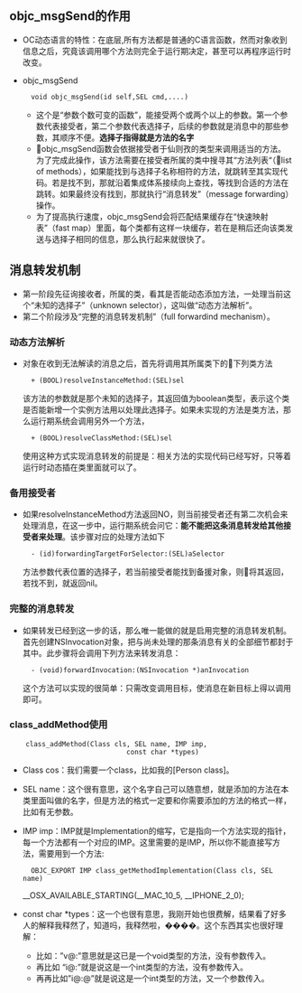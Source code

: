 ## objc_msgSend的作用

- OC动态语言的特性：在底层,所有方法都是普通的C语言函数，然而对象收到信息之后，究竟该调用哪个方法则完全于运行期决定，甚至可以再程序运行时改变。

- objc_msgSend

        void objc_msgSend(id self,SEL cmd,....)

    - 这个是“参数个数可变的函数”，能接受两个或两个以上的参数。第一个参数代表接受者，第二个参数代表选择子，后续的参数就是消息中的那些参数，其顺序不便。**选择子指得就是方法的名字**
    - objc_msgSend函数会依据接受者于仙则孜的类型来调用适当的方法。为了完成此操作，该方法需要在接受者所属的类中搜寻其“方法列表“（list of methods），如果能找到与选择子名称相符的方法，就跳转至其实现代码。若是找不到，那就沿着集成体系接续向上查找，等找到合适的方法在跳转。如果最终没有找到，那就执行“消息转发”（message forwarding）操作。
    - 为了提高执行速度，objc_msgSend会将匹配结果缓存在“快速映射表”（fast map）里面，每个类都有这样一块缓存，若在是稍后还向该类发送与选择子相同的信息，那么执行起来就很快了。

## 消息转发机制

- 第一阶段先征询接收者，所属的类，看其是否能动态添加方法，一处理当前这个“未知的选择子”（unknown selector），这叫做“动态方法解析”。
- 第二个阶段涉及“完整的消息转发机制”（full forwardind mechanism）。

### 动态方法解析

- 对象在收到无法解读的消息之后，首先将调用其所属类下的下列类方法

        + (BOOL)resolveInstanceMethod:(SEL)sel

    该方法的参数就是那个未知的选择子，其返回值为boolean类型，表示这个类是否能新增一个实例方法用以处理此选择子。如果未实现的方法是类方法，那么运行期系统会调用另外一个方法，

        + (BOOL)resolveClassMethod:(SEL)sel

    使用这种方式实现消息转发的前提是：相关方法的实现代码已经写好，只等着运行时动态插在类里面就可以了。

### 备用接受者

- 如果resolveInstanceMethod方法返回NO，则当前接受者还有第二次机会来处理消息，在这一步中，运行期系统会问它：**能不能把这条消息转发给其他接受者来处理**。该步骤对应的处理方法如下

        - (id)forwardingTargetForSelector:(SEL)aSelector

    方法参数代表位置的选择子，若当前接受者能找到备援对象，则将其返回，若找不到，就返回nil。

### 完整的消息转发

- 如果转发已经到这一步的话，那么唯一能做的就是启用完整的消息转发机制。首先创建NSInvocation对象，把与尚未处理的那条消息有关的全部细节都封于其中。此步骤将会调用下列方法来转发消息：

        - (void)forwardInvocation:(NSInvocation *)anInvocation
    
    这个方法可以实现的很简单：只需改变调用目标，使消息在新目标上得以调用即可。

### class_addMethod使用

        class_addMethod(Class cls, SEL name, IMP imp, 
                                 const char *types)

- Class cos：我们需要一个class，比如我的[Person class]。 
- SEL name：这个很有意思，这个名字自己可以随意想，就是添加的方法在本类里面叫做的名字，但是方法的格式一定要和你需要添加的方法的格式一样，比如有无参数。 
- IMP imp：IMP就是Implementation的缩写，它是指向一个方法实现的指针，每一个方法都有一个对应的IMP。这里需要的是IMP，所以你不能直接写方法，需要用到一个方法:

        OBJC_EXPORT IMP class_getMethodImplementation(Class cls, SEL name) 
     __OSX_AVAILABLE_STARTING(__MAC_10_5, __IPHONE_2_0);

- const char *types：这一个也很有意思，我刚开始也很费解，结果看了好多人的解释我释然了，知道吗，我释然啦，����。这个东西其实也很好理解： 
    - 比如：”v@:”意思就是这已是一个void类型的方法，没有参数传入。 
    - 再比如 “i@:”就是说这是一个int类型的方法，没有参数传入。 
    - 再再比如”i@:@”就是说这是一个int类型的方法，又一个参数传入。